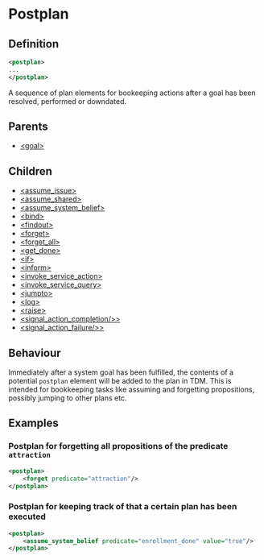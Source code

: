 # Postplan
## Definition
```xml
<postplan>
...
</postplan>
```

A sequence of plan elements for bookeeping actions after a goal has been resolved, performed or downdated.


## Parents

- [<goal\>](/dialog-domain-description-definition/domain/elements/goal)


## Children

- [<assume_issue\>](/dialog-domain-description-definition/domain/children/assume_issue)
- [<assume_shared\>](/dialog-domain-description-definition/domain/children/assume_shared)
- [<assume_system_belief\>](/dialog-domain-description-definition/domain/children/assume_system_belief)
- [<bind\>](/dialog-domain-description-definition/domain/children/bind)
- [<findout\>](/dialog-domain-description-definition/domain/children/findout)
- [<forget\>](/dialog-domain-description-definition/domain/children/forget)
- [<forget_all\>](/dialog-domain-description-definition/domain/children/forget_all)
- [<get_done\>](/dialog-domain-description-definition/domain/children/get_done)
- [<if\>](/dialog-domain-description-definition/domain/children/if)
- [<inform\>](/dialog-domain-description-definition/domain/children/inform)
- [<invoke_service_action\>](/dialog-domain-description-definition/domain/children/invoke_service_action)
- [<invoke_service_query\>](/dialog-domain-description-definition/domain/children/invoke_service_query)
- [<jumpto\>](/dialog-domain-description-definition/domain/children/jumpto)
- [<log\>](/dialog-domain-description-definition/domain/children/log)
- [<raise\>](/dialog-domain-description-definition/domain/children/raise)
- [<signal_action_completion/>\>](/dialog-domain-description-definition/domain/children/signal_action_completion)
- [<signal_action_failure/>\>](/dialog-domain-description-definition/domain/children/signal_action_failure)


## Behaviour

Immediately after a system goal has been fulfilled, the contents of a
potential `postplan` element will be added to the plan in TDM. This is
intended for bookkeeping tasks like assuming and forgetting
propositions, possibly jumping to other plans etc.




## Examples
### Postplan for forgetting all propositions of the predicate `attraction`
```xml
<postplan>
    <forget predicate="attraction"/>
</postplan>
```

### Postplan for keeping track of that a certain plan has been executed
```xml
<postplan>
    <assume_system_belief predicate="enrollment_done" value="true"/>
</postplan>
```
